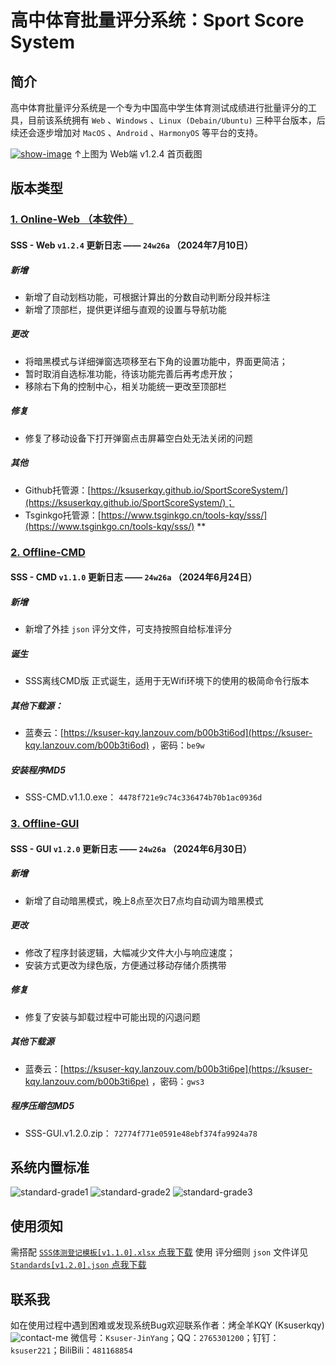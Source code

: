 高中体育批量评分系统：Sport Score System
==============

## 简介
高中体育批量评分系统是一个专为中国高中学生体育测试成绩进行批量评分的工具，目前该系统拥有 `Web` 、`Windows` 、`Linux (Debain/Ubuntu)` 三种平台版本，后续还会逐步增加对 `MacOS` 、`Android` 、`HarmonyOS` 等平台的支持。

[![show-image](https://www.tsginkgo.cn/tools-kqy/sss/modules/image/show.jpeg)](https://www.tsginkgo.cn/tools-kqy/sss/)
↑上图为 Web端 v1.2.4 首页截图

## 版本类型
### [**1. Online-Web （本软件）**](https://github.com/Ksuserkqy/SportScoreSystem/)
#### SSS - Web `v1.2.4` 更新日志 —— `24w26a` （2024年7月10日）
##### 新增
- 新增了自动划档功能，可根据计算出的分数自动判断分段并标注
- 新增了顶部栏，提供更详细与直观的设置与导航功能
##### 更改
- 将暗黑模式与详细弹窗选项移至右下角的设置功能中，界面更简洁；
- 暂时取消自选标准功能，待该功能完善后再考虑开放；
- 移除右下角的控制中心，相关功能统一更改至顶部栏
##### 修复
- 修复了移动设备下打开弹窗点击屏幕空白处无法关闭的问题
##### 其他
- Github托管源：[https://ksuserkqy.github.io/SportScoreSystem/](https://ksuserkqy.github.io/SportScoreSystem/)；
- Tsginkgo托管源：[https://www.tsginkgo.cn/tools-kqy/sss/](https://www.tsginkgo.cn/tools-kqy/sss/) **


### [2. Offline-CMD](https://github.com/Ksuserkqy/SportScoreSystemOF-CMD/)
#### SSS - CMD `v1.1.0` 更新日志 —— `24w26a` （2024年6月24日）
##### 新增
- 新增了外挂 `json` 评分文件，可支持按照自给标准评分
##### 诞生
- SSS离线CMD版 正式诞生，适用于无Wifi环境下的使用的极简命令行版本
##### 其他下载源：
- 蓝奏云：[https://ksuser-kqy.lanzouv.com/b00b3ti6od](https://ksuser-kqy.lanzouv.com/b00b3ti6od) ，密码：`be9w`
##### 安装程序MD5
- SSS-CMD.v1.1.0.exe： `4478f721e9c74c336474b70b1ac0936d`

### [3. Offline-GUI](https://github.com/Ksuserkqy/SportScoreSystemOF-GUI/)
#### SSS - GUI `v1.2.0` 更新日志 —— `24w26a` （2024年6月30日）
##### 新增
- 新增了自动暗黑模式，晚上8点至次日7点均自动调为暗黑模式
##### 更改
- 修改了程序封装逻辑，大幅减少文件大小与响应速度；
- 安装方式更改为绿色版，方便通过移动存储介质携带
##### 修复
- 修复了安装与卸载过程中可能出现的闪退问题
##### 其他下载源
- 蓝奏云：[https://ksuser-kqy.lanzouv.com/b00b3ti6pe](https://ksuser-kqy.lanzouv.com/b00b3ti6pe) ，密码：`gws3`
##### 程序压缩包MD5
- SSS-GUI.v1.2.0.zip： `72774f771e0591e48ebf374fa9924a78`

## 系统内置标准
![standard-grade1](https://www.tsginkgo.cn/tools-kqy/sss/modules/image/standard-grade1.png)
![standard-grade2](https://www.tsginkgo.cn/tools-kqy/sss/modules/image/standard-grade2.png)
![standard-grade3](https://www.tsginkgo.cn/tools-kqy/sss/modules/image/standard-grade3.png)

## 使用须知
需搭配 [`SSS体测登记模板[v1.1.0].xlsx`  点我下载](https://www.tsginkgo.cn/tools-kqy/sss/download/files/SSS%E4%BD%93%E6%B5%8B%E7%99%BB%E8%AE%B0%E6%A8%A1%E6%9D%BF[v1.1.0].xlsx) 使用
评分细则 `json` 文件详见 [`Standards[v1.2.0].json`  点我下载](https://www.tsginkgo.cn/tools-kqy/sss/download/files/Standards[v1.2.0].json)

## 联系我
如在使用过程中遇到困难或发现系统Bug欢迎联系作者：烤全羊KQY (Ksuserkqy)
![contact-me](https://www.tsginkgo.cn/tools-kqy/sss/modules/image/contact.png)
微信号：`Ksuser-JinYang`；QQ：`2765301200`；钉钉：`ksuser221`；BiliBili：`481168854`
